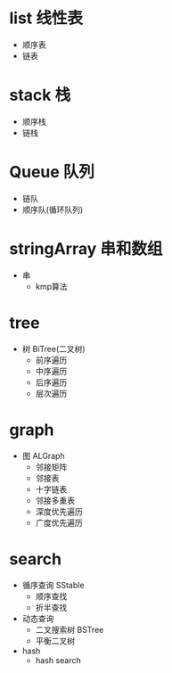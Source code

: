 # list 线性表
- 顺序表
- 链表

# stack 栈
- 顺序栈
- 链栈

# Queue 队列
- 链队
- 顺序队(循环队列)

# stringArray 串和数组
- 串
  - kmp算法

# tree
- 树 BiTree(二叉树)
  - 前序遍历
  - 中序遍历
  - 后序遍历
  - 层次遍历

# graph
- 图 ALGraph
  - 邻接矩阵
  - 邻接表
  - 十字链表
  - 邻接多重表
  - 深度优先遍历
  - 广度优先遍历

# search
- 循序查询 SStable
  - 顺序查找
  - 折半查找
- 动态查询 
  - 二叉搜索树 BSTree
  - 平衡二叉树
- hash
  - hash search
